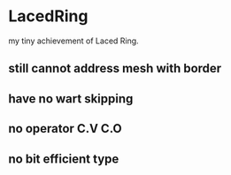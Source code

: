 # LacedRing

my tiny achievement of Laced Ring.

## still cannot address mesh with border

## have no wart skipping

## no operator C.V C.O

## no bit efficient type
